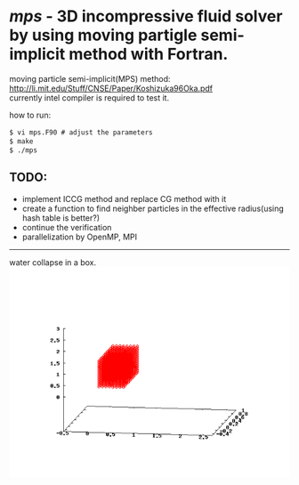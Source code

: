 *mps* - 3D incompressive fluid solver by using moving partigle semi-implicit method with Fortran.
======
moving particle semi-implicit(MPS) method: http://li.mit.edu/Stuff/CNSE/Paper/Koshizuka96Oka.pdf  
currently intel compiler is required to test it.  
  
how to run:
    
    $ vi mps.F90 # adjust the parameters  
    $ make  
    $ ./mps  
  
TODO:  
---
- implement ICCG method and replace CG method with it
- create a function to find neighber particles in the effective radius(using hash table is better?)
- continue the verification
- parallelization by OpenMP, MPI  

---
water collapse in a box.
![Alt text](./water_collapse.gif?raw=true "water collapse")

